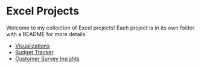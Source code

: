# Excel Projects
Welcome to my collection of Excel projects! Each project is in its own folder with a README for more details.

- [Visualizations](./Visualization)
- [Budget Tracker](./Budget-Tracker)
- [Customer Survey Insights](./Customer-Survey-Insights)
